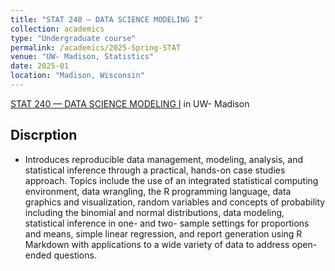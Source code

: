 ```yaml
---
title: "STAT 240 — DATA SCIENCE MODELING I"
collection: academics
type: "Undergraduate course"
permalink: /academics/2025-Spring-STAT
venue: "UW- Madison, Statistics"
date: 2025-01
location: "Madison, Wisconsin"
---
```


[STAT 240 — DATA SCIENCE MODELING I](https://guide.wisc.edu/courses/stat/) in UW- Madison

Discrption
------
- Introduces reproducible data management, modeling, analysis, and statistical inference through a practical, hands-on case studies approach. Topics include the use of an integrated statistical computing environment, data wrangling, the R programming language, data graphics and visualization, random variables and concepts of probability including the binomial and normal distributions, data modeling, statistical inference in one- and two- sample settings for proportions and means, simple linear regression, and report generation using R Markdown with applications to a wide variety of data to address open-ended questions.